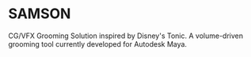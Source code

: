# SAMSON

CG/VFX Grooming Solution inspired by Disney's Tonic. A volume-driven grooming tool currently developed for Autodesk Maya.
